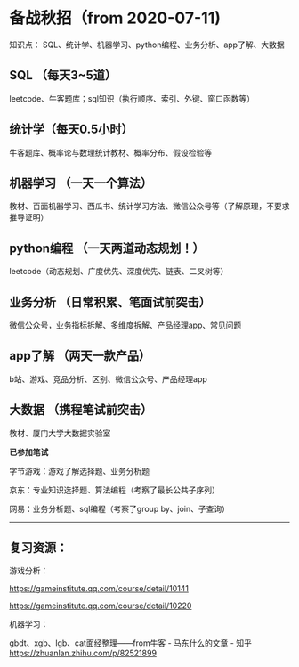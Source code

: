 # 备战秋招（from 2020-07-11)

知识点：
SQL、统计学、机器学习、python编程、业务分析、app了解、大数据

## SQL （每天3~5道）
leetcode、牛客题库；sql知识（执行顺序、索引、外键、窗口函数等）

## 统计学（每天0.5小时）
牛客题库、概率论与数理统计教材、概率分布、假设检验等

## 机器学习 （一天一个算法）
教材、百面机器学习、西瓜书、统计学习方法、微信公众号等（了解原理，不要求推导证明）

## python编程 （一天两道动态规划！）
leetcode（动态规划、广度优先、深度优先、链表、二叉树等）

## 业务分析 （日常积累、笔面试前突击）
微信公众号，业务指标拆解、多维度拆解、产品经理app、常见问题

## app了解 （两天一款产品）
b站、游戏、竞品分析、区别、微信公众号、产品经理app

## 大数据 （携程笔试前突击）
教材、厦门大学大数据实验室

**已参加笔试**

字节游戏：游戏了解选择题、业务分析题

京东：专业知识选择题、算法编程（考察了最长公共子序列）

网易：业务分析题、sql编程（考察了group by、join、子查询）

---
## 复习资源：
游戏分析：

https://gameinstitute.qq.com/course/detail/10141

https://gameinstitute.qq.com/course/detail/10220

机器学习：

gbdt、xgb、lgb、cat面经整理——from牛客 - 马东什么的文章 - 知乎
https://zhuanlan.zhihu.com/p/82521899


